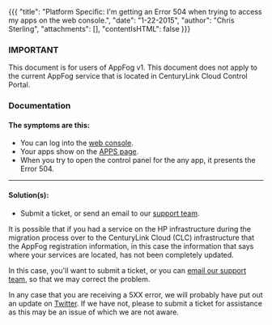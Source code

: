 {{{
  "title": "Platform Specific: I'm getting an Error 504 when trying to access my apps on the web console.",
  "date": "1-22-2015",
  "author": "Chris Sterling",
  "attachments": [],
  "contentIsHTML": false
}}}

### IMPORTANT

This document is for users of AppFog v1. This document does not apply to the current AppFog service that is located in CenturyLink Cloud Control Portal.

### Documentation

<h4>The symptoms are this:</h4>
<ul>
<li>You can log into the <a href="https://console.appfog.com/">web console</a>.</li>
<li>Your apps show on the <a href="https://console.appfog.com/#apps">APPS page</a>.</li>
<li>When you try to open the control panel for the any app, it presents the Error 504.</li>
</ul>
<hr />
<h4>Solution(s):</h4>
<ul>
<li><a>Submit a ticket</a>, or send an email to our <a href="mailto:support@appfog.com">support team</a>.</li>
</ul>
<p>It is possible that if you had a service on the HP infrastructure during the migration process over to the CenturyLink Cloud (CLC) infrastructure that the AppFog registration information, in this case the information that says where your services are located, has not been completely updated.</p>
<p>In this case, you'll want to <a>submit a ticket</a>, or you can <a href="mailto:support@appfog.com">email our support team</a>, so that we may correct the problem.</p>
<p>In any case that you are receiving a 5XX error, we will probably have put out an update on <a href="https://twitter.com/@AppFogStatus">Twitter</a>. If we have not, please to submit a ticket for assistance as this may be an issue of which we are not aware.</p>
